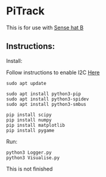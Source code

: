 # PiTrack

This is for use with [Sense hat B](https://www.waveshare.com/wiki/Sense_HAT_(B))

## Instructions:

Install:

Follow instructions to enable I2C [Here](https://www.waveshare.com/wiki/Sense_HAT_(B)#Open_I2C_Interface)

```
sudo apt update

sudo apt install python3-pip 
sudo apt install python3-spidev
sudo apt install python3-smbus

pip install scipy
pip install numpy
pip install matplotlib
pip install pygame
```

Run:
```
python3 Logger.py
python3 Visualise.py
```
This is not finished
